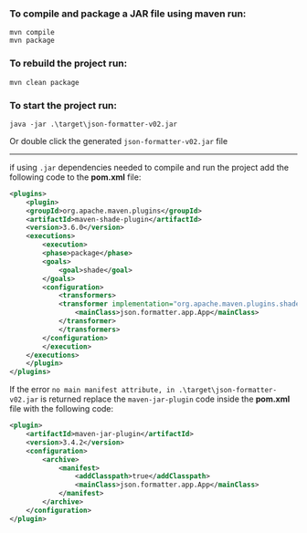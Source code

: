 ### To compile and package a JAR file using maven run:
```
mvn compile
mvn package
```

### To rebuild the project run:
```
mvn clean package
```

### To start the project run:
```
java -jar .\target\json-formatter-v02.jar
```
Or double click the generated `json-formatter-v02.jar` file

----------

if using `.jar` dependencies needed to compile and run the project add the following code to the **pom.xml** file:
```xml
<plugins>
    <plugin>
    <groupId>org.apache.maven.plugins</groupId>
    <artifactId>maven-shade-plugin</artifactId>
    <version>3.6.0</version>
    <executions>
        <execution>
        <phase>package</phase>
        <goals>
            <goal>shade</goal>
        </goals>
        <configuration>
            <transformers>
            <transformer implementation="org.apache.maven.plugins.shade.resource.ManifestResourceTransformer">
                <mainClass>json.formatter.app.App</mainClass>
            </transformer>
            </transformers>
        </configuration>
        </execution>
    </executions>
    </plugin>
</plugins>
```

If the error `no main manifest attribute, in .\target\json-formatter-v02.jar` is returned replace the `maven-jar-plugin` code inside the **pom.xml** file with the following code:
```xml
<plugin>
    <artifactId>maven-jar-plugin</artifactId>
    <version>3.4.2</version>
    <configuration>
        <archive>
            <manifest>
                <addClasspath>true</addClasspath>
                <mainClass>json.formatter.app.App</mainClass>
            </manifest>
        </archive>
    </configuration>
</plugin>
```